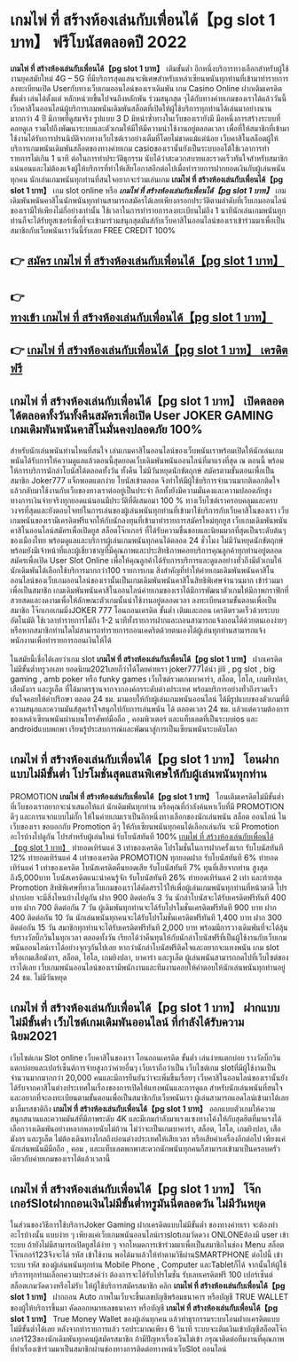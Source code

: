 # เกมไพ่ ที่ สร้างห้องเล่นกับเพื่อนได้【pg slot 1 บาท】  ฟรีโบนัสตลอดปี 2022

**เกมไพ่ ที่ สร้างห้องเล่นกับเพื่อนได้【pg slot 1 บาท】** เติมขั้นต่ำ  อีกหนึ่งบริการทางเลือกสำหรับผู้ใช้งานยุคสมัยใหม่ 4G – 5G ที่มีบริการสุดแสนจะพิเศษสำหรับเหล่าเซียนพนันทุกท่านที่เข้ามาทำรายการลงทะเบียนเปิด Userกับทางเว็บเกมออนไลน์ของเราเดิมพัน เกม Casino Online ฝากเติมเครดิต ขั้นต่ำ เล่นได้ตั้งแต่ หลักหน่วยขึ้นไปจนถึงหลักพัน ร่วมสนุกสุด ๆได้กับทางค่ายเกมของเราได้แล้ววันนี้เว็บคาสิโนออนไลน์ผู้บริการเกมพนันเดิมพันสล็อตที่เปิดให้ผู้ใช้บริการทุกท่านได้เล่นมาอย่างนานมากกว่า 4 ปี มีภาพที่ดูสมจริง รูปแบบ 3 D
มิหนำซ้ำทางในเว็บของเรายังมี มือหนึ่งการสร้างระบบที่คอยดูเล  รวมไปถึงพัฒนาระบบและตัวเกมให้มีให้มีความน่าใช้งานอยู่ตลอดเวลา เพื่อที่ให้สมาชิกที่เข้ามาใช้งานได้รับการปรนนิบัติจากทางเว็บไซต์เราอย่างเต็มที่โดยไม่ขาดแม้แต่น้อย เว็บคาสิโนสล็อตผู้ให้บริการเกมพนันเดิมพันสล็อตของทางค่ายเกม casioของเรานั้นยังเป็นระบบออโต้ใช้เวลาการทำรายการไม่เกิน 1 นาที ต่อในการทำประวัติธุกรรม นับได้ว่าสะดวกสบายและรวดเร็วทันใจสำหรับสมาชิกแน่นอนและไม่ต้องแจ้งผู้ให้บริการที่ทำให้เสียโอกาสอีกต่อไปเมื่อทำรายการฝากยอดเงินกับผู้เล่นพนันทุกคน
นักเล่นเกมพนันทุกท่านที่สนใจอยากจะร่วมเล่นเกม **เกมไพ่ ที่ สร้างห้องเล่นกับเพื่อนได้【pg slot 1 บาท】** เกม slot online หรือ ***เกมไพ่ ที่ สร้างห้องเล่นกับเพื่อนได้【pg slot 1 บาท】*** เกมเดิมพันพนันคาสิโนนักพนันทุกท่านสามารถสมัครได้เลยเพียงกรอกประวัติตามลำดับที่เว็บเกมออนไลน์ของเรามีให้เพียงไม่กี่อย่างเท่านั้น ใช้เวลาในการทำรายการลงทะเบียนไม่ถึง 1 นาทีนักเล่นเกมพนันทุกท่านก็จะได้รับยูสเซอร์เพื่อที่จะเข้ามาร่วมสนุกสุดมันส์กับเว็บคาสิโนออนไลน์ของเราเข้าร่วมมาเพื่อเป็นสมาชิกกับเว็บพนันเราวันนี้รับเลย FREE CREDIT 100%

## 👉 [สมัคร เกมไพ่ ที่ สร้างห้องเล่นกับเพื่อนได้【pg slot 1 บาท】](https://archa888.com/)
## 👉 [ทางเข้า เกมไพ่ ที่ สร้างห้องเล่นกับเพื่อนได้【pg slot 1 บาท】](https://archa888.com/)
## 👉 [เกมไพ่ ที่ สร้างห้องเล่นกับเพื่อนได้【pg slot 1 บาท】 เครดิตฟรี](https://archa888.com/)

## เกมไพ่ ที่ สร้างห้องเล่นกับเพื่อนได้【pg slot 1 บาท】 เปิดตลอด ได้ตลอดทั้งวันทั้งคืนสมัครเพื่อเปิด User JOKER GAMING เกมเดิมพันพนันคาสิโนมั่นคงปลอดภัย 100%

สำหรับนักเล่นพนันท่านไหนที่สนใจ เล่นเกมคาสิโนออนไลน์ของเว็บพนันเราพร้อมเปิดให้นักเล่นเกมพนันได้รับการให้ความดูแลแล้วตอนนี้สุดยอดเว็บเดิมพันพนันออนไลน์ที่มาแรงที่สุด ณ ตอนนี้ พร้อมให้การบริการนักล่าโบนัสได้ตลอดทั้งวัน ทั้งคืน ไม่มีวันหยุดนักขัตฤกษ์ สมัครตามขั้นตอนเพื่อเป็นสมาชิก Joker777 แจ็กพอตแตกง่าย โบนัสเข้าตลอด จึงทำให้มีผู้ใช้บริการจำนวนมากติดอกติดใจแล้วกลับมาใช้งานกับเว็บของทางเราต่ออยู่เป็นประจำ อีกทั้งยังมีความมั่นคงและความปลอดภัยสูงทางการเงินจ่ายจริงทุกยอดแน่นอนมีประวัติที่ดีเสมอมา 100 % ทางเว็บไซต์เราครอบคลุมและครบวงจรที่สุดและยังตอบโจทย์ในการเล่นของผู้เล่นพนันทุกท่านที่เข้ามาใช้บริการกับเว็บคาสิโนของเรา
เว็บเกมพนันของเรามีเครดิตฟรีแจกให้กับนักลงทุนที่เข้ามาทำรายการสมัครใหม่ทุกยูส เว็บเกมเดิมพันพนันคาสิโนออนไลน์สมัครเพื่อเปิดยูส สล็อตโจ๊กเกอร์ ที่ได้รับความชื่นชอบและนิยมมากที่สุดเป็นระดับต้นๆของเมืองไทย พร้อมดูแลและบริการผู้เล่นเกมพนันทุกคนได้ตลอด 24 ชั่วโมง ไม่มีวันหยุดนักขัตฤกษ์พร้อมยังมีเจ้าหน้าที่และผู้เชี่ยวชาญที่มีคุณภาพและประสิทธิภาพคอยบริการคุณลูกค้าทุกท่านอยู่ตลอด สมัครเพื่อเปิด User Slot Online เพื่อให้คุณลูกค้าได้รับการบริการและดูแลอย่างทั่วถึงมีตัวเกมให้นักเดิมพันได้เลือกใช้บริการมากกว่า100 รายการเกม
สิ่งสำคัญที่ทำให้ค่ายเกมเดิมพันพนันคาสิโนออนไลน์ของเว็บเกมออนไลน์ของเรานั้นเป็นเกมเดิมพันพนันคาสิโนสิทธิพิเศษจำนวนมาก เข้าร่วมมาเพื่อเป็นสมาชิก  เกมเดิมพันพนันคาสิโนออนไลน์ค่ายเกมของเราได้มีการพัฒนาตัวเกมให้มีภาพกราฟิกที่สวยสดและงดงามเพื่อให้ลักษณะตัวเกมนั้นน่าใช้งานอยู่ตลอดเวลา ลงทะเบียนตามขั้นตอนเพื่อเป็นสมาชิก โจ๊กเกอเกมมิ่งJOKER 777 โอนถอนเครดิต ขั้นต่ำ เติมและถอน เครดิตรวดเร็วด้วยระบบอัตโนมัติ ใช้เวลาทำรายการไม่ถึง 1-2 นาทีทั้งรายการฝากและถอนสามารถแจ้งถอนได้ด้วยตนเองง่ายๆ หรือหากสมาชิกท่านใดไม่สามารถทำรายการถอนเคดริตด้วยตนเองได้ผู้เล่นทุกท่านสามารถแจ้งพนักงานเพื่อทำรายการถอนเงินให้ได้

ในสมัยนี้เชื่อได้เลยว่าเกม slot  **เกมไพ่ ที่ สร้างห้องเล่นกับเพื่อนได้【pg slot 1 บาท】** ฝากเครดิตไม่มีขั้นต่ำทรูวอเลท ยอดนิยม2021เลยก็ว่าได้โดยค่ายเรา joker777ได้นำ  jili , pg slot , big gaming , amb poker หรือ funky games เว็บไซต์รวมเกมบาคาร่า, สล็อต, ไฮโล, เกมยิงปลา, เสือมังกร และรูเล็ต ที่ได้มาตรฐานจากจากองค์กรระดับต่างประเทศ พร้อมบริการอย่างทั่วถึงรวดเร็วทันใจคอยให้คำปรึกษา ตลอด 24 ชม. มามอบให้กับผู้เล่นเกมพนันออนไลน์ ได้มีรูปแบบของตัวเกมที่มีความสนุกและความมันส์สุดเร้าใจสนุกไปกับการเล่นพนัน ได้ ตลอดเวลา 24 ชม. แล้วแต่ความต้องการของเหล่าเซียนพนันผ่านบนโทรศัพท์มือถือ , คอมพิวเตอร์ และแท็บเลตที่เป็นระบบios และ androidแบบพกพา เรียนรู้ประสบการณ์และพัฒนาสู่การเป็นเซียนพนันระบดับโลก

## เกมไพ่ ที่ สร้างห้องเล่นกับเพื่อนได้【pg slot 1 บาท】 โอนฝากแบบไม่มีขั้นต่ำ โปรโมชั่นสุดแสนพิเศษให้กับผู้เล่นพนันทุกท่าน

 PROMOTION  **เกมไพ่ ที่ สร้างห้องเล่นกับเพื่อนได้【pg slot 1 บาท】** โอนเติมเครดิตไม่มีขั้นต่ำ ที่เว็บของเราอยากจะนำเสนอให้แก่  นักเดิมพันทุกท่าน หรือคุณที่กำลังค้นหาเว็บที่มี  PROMOTION ดีๆ และการแจกแบบไม่กั๊ก ให้ในค่ายเกมเราเป็นอีกหนึ่งทางเลือกของนักเล่นพนัน สล็อต ออนไลน์ ในเว็บของเรา ขอบอกกับ Promotion ดีๆ ให้กับเซียนพนันทุกคนได้เลือกเล่นกัน จะมี Promotion อะไรบ้างไปดูกัน
โปรสำหรับผู้เล่นใหม่ รับโบนัสทันที 100% [เกมไพ่ ที่ สร้างห้องเล่นกับเพื่อนได้【pg slot 1 บาท】](https://archa888.com/) ทำยอดเทิร์นแค่ 3 เท่าของเครดิต
โปรโมชั่นในการฝากครั้งแรก รับโบนัสทันที 12% ทำยอดเทิร์นแค่ 4 เท่าของเครดิต
 PROMOTION ทุกยอดฝาก รับโบนัสทันที 6% ทำยอดเทิร์นแค่ 1 เท่าของเครดิต
โบนัสเครดิตคืนยอดเสีย รับโบนัสทันที 7% ทุนที่เสียจากท่าน สูงสุดถึง5,000บาท
โบนัสเครดิตแนะนำคนรู้จัก รับโบนัสทันที 26% ทำยอดเทิร์นแค่ 2 เท่า
และท้ายสุด Promotion สิทธิพิเศษที่ทางเว็บเกมของเราได้คัดสรรไว้ให้เพื่อผู้เล่นเกมพนันทุกท่านที่หน้าตาดี โปรฝากบ่อย จะมีสิ่งไหนบ้างไปดูกัน
ฝาก 900 ติดต่อกัน 3 วัน นักล่าโบนัสจะได้รับเครดิตฟรีทันที 400 บาท
ฝาก 700 ติดต่อกัน 7 วัน ผู้เดิมพันทุกท่านจะได้รับโปรโมชั่นเครดิตฟรีทันที 900 บาท
ฝาก 400 ติดต่อกัน 10 วัน นักเล่นพนันทุกคนจะได้รับโปรโมชั่นเครดิตฟรีทันที 1,400 บาท
ฝาก 300 ติดต่อกัน 15 วัน สมาชิกทุกท่านจะได้รับเครดิตฟรีทันที 2,000 บาท
พร้อมมีการวางเดิมพันที่จะได้ลุ้นรับรางวัลบิ๊กวินในทุกเวลา ตลอดทั้งวัน เรียกได้ว่าคืนทุนให้กับนักล่าโบนัสฟรีที่เป็นผู้ใช้งานกับเว็บเกมพนันออนไลน์เราได้อย่างจุกๆกันไปเลย หากว่านักล่าโบนัสฟรีติดใจและอยากจะแทงพนัน เกม slot  หรือเกมเสือมังกร, สล็อต, ไฮโล, เกมยิงปลา, บาคาร่า และรูเล็ต ผู้เล่นพนันสามารถกดไปที่เว็บไซต์ของเราได้เลย เว็บเกมพนันออนไลน์ของเรามีพนักงานและทีมงานคอยให้คำตอบให้นักเล่นพนันทุกท่านอยู่ 24 ชม. ไม่มีวันหยุด

## เกมไพ่ ที่ สร้างห้องเล่นกับเพื่อนได้【pg slot 1 บาท】 ฝากแบบไม่มีขั้นต่ำ  เว็บไซต์เกมเดิมพันออนไลน์ ที่กำลังได้รับความนิยม2021

เว็บไซต์เกม Slot online เว็บคาสิโนของเรา โอนถอนเครดิต ขั้นต่ำ เล่นง่ายแตกบ่อย รางวัลบิ๊กวินแตกบ่อยและเปอร์เซ็นต์การจ่ายสูงกว่าค่ายอื่นๆ เว็บเราถือว่าเป็น เว็บไซต์เกม slotที่มีผู้ใช้งานเป็นจำนวนมากมากกว่า 20,000 คนและมีการยืนยันว่าจะเพิ่มขึ้นเรื่อยๆ เว็บคาสิโนออนไลน์ของเรานั้นยังได้รับจากคาสิโนต่างประเทศในเรื่องของการเปิดให้แทงพนันและการดูแล สำหรับนักเล่นพนันที่สนใจและอยากที่จะลงทะเบียนตามขั้นตอนเพื่อเป็นสมาชิกกับเว็บพนันเรา ผู้เล่นสามารถแอดไลน์เข้ามาได้เลย
	มาลิ้มรสชาติถึง **เกมไพ่ ที่ สร้างห้องเล่นกับเพื่อนได้【pg slot 1 บาท】** ออกแบบตัวเกมให้ความสนุกสนานและความมันส์ที่มีภาพระดับ 4K และมีเกมกำลังมาแรงแซงทางโค้งให้กับสุดฮิตที่มาแรงได้เลือกวางเดิมพันอย่างหลากหลายนับไม่ถ้วน  ไม่ว่าจะเป็นเกมบาคาร่า, สล็อต, ไฮโล, เกมยิงปลา, เสือมังกร และรูเล็ต ไม่ต้องเดินทางไกลถึงบ่อนต่างประเทศให้เสียเวลา หรือเสียค่าเครื่องอีกต่อไป เพียงแค่นักเล่นพนันมีมือถือ , คอม , และแท็บเลตพกพาสะดวกนักพนันทุกคนก็สามารถเข้ามาเป็นครอบครัวเดียวกับค่ายเกมของเราได้แล้วเวลานี้

## เกมไพ่ ที่ สร้างห้องเล่นกับเพื่อนได้【pg slot 1 บาท】 โจ๊กเกอร์Slotฝากถอนเงินไม่มีขั้นต่ำทรูมันนี่ตลอดวัน ไม่มีวันหยุด

ในส่วนของวิธีการใช้บริการJoker Gaming ฝากเครดิตแบบไม่มีขั้นต่ำ ของทางค่ายเรา จะต้องทำอะไรบ้างนั้น แบบง่าย ๆ เพียงแค่เว็บเกมพนันออนไลน์เราslotเกมวัดดวง ONLONEต้องมี user เข้าระบบ ถ้ายังไม่มีสามารถเปิดยูสได้ง่าย ๆ จากโหมดการเข้าร่วมมาเพื่อเป็นสมาชิกในช่อง Menu สล็อตโจ๊กเกอร์123จึงจะได้ รหัส เข้าใช้งาน พอได้มาแล้วให้ทำตามวิธีผ่านSMARTPHONE ต่อไปนี้
เข้าระบบ รหัส  ของผู้เล่นพนันทุกท่าน Mobile Phone , Computer และTabletก็ได้
จากนั้นให้ผู้ใช้บริการทุกท่านเลือกความประสงค์ว่า ต้องการจะได้รับโปรโมชั่น รับเลยเครดิตฟรี 100 เปอร์เซ็นต์ สล็อตเกมวัดดวงหรือไม่รับ
ให้ผู้ใช้บริการสมัครสมาชิก คลิก **เกมไพ่ ที่ สร้างห้องเล่นกับเพื่อนได้【pg slot 1 บาท】** ฝากถอน Auto ภาพในเว็บจะขึ้นเลขบัญชีพร้อมธนาคาร หรือบัญชี TRUE WALLET ของผู้ให้บริการขึ้นมา
คัดลอกหมายเลขธนาคาร หรือบัญชี **เกมไพ่ ที่ สร้างห้องเล่นกับเพื่อนได้【pg slot 1 บาท】** True Money Wallet ของผู้เล่นทุกคน แล้วทำธุรกรรมระบบโอนฝากเครดิตแบบไม่มีขั้นต่ำได้เลย
หลังจากทำรายการแล้ว รอประมาณเพียง 6 วินาที ระบบจะเติมเงินเข้าบัญชีสล็อตโจ๊กเกอร์123ของนักเดิมพันทุกคนผู้สมัครสมาชิก
ถ้ามีปัญหาเรื่องเงินไม่เข้า กรุณาติดต่อทีมงานที่คุณภาพ ที่ทำเรื่องเข้าร่วมมาเป็นสมาชิกผ่านช่องทางการติดต่อทางหน้าเว็บSlot ออนไลน์


